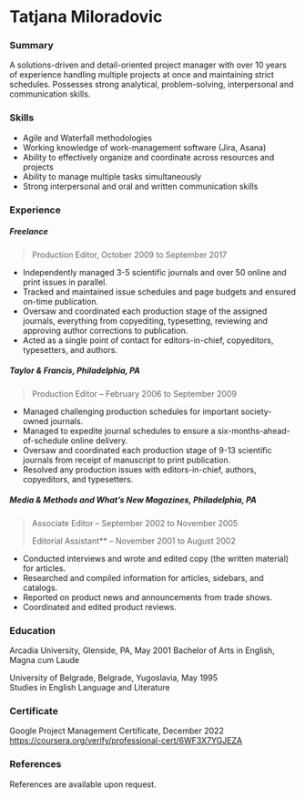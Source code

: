 # Tatjana Miloradovic


### Summary

A solutions-driven and detail-oriented project manager with over 10 years of experience handling multiple projects at once and maintaining strict schedules. Possesses strong analytical, problem-solving, interpersonal and communication skills. 

### Skills

* Agile and Waterfall methodologies
* Working knowledge of work-management software (Jira, Asana)
* Ability to effectively organize and coordinate across resources and projects
* Ability to manage multiple tasks simultaneously 
* Strong interpersonal and oral and written communication skills

### Experience

##### Freelance
> Production Editor, October 2009 to September 2017

* Independently managed 3-5 scientific journals and over 50 online and print issues in parallel.
* Tracked and maintained issue schedules and page budgets and ensured on-time publication. 
* Oversaw and coordinated each production stage of the assigned journals, everything from 			copyediting, typesetting, reviewing and approving author corrections to publication.
* Acted as a single point of contact for editors-in-chief, copyeditors, typesetters, and authors.
      
##### Taylor & Francis, Philadelphia, PA 

> Production Editor – February 2006 to September 2009

* Managed challenging production schedules for important society-owned journals.
* Managed to expedite journal schedules to ensure a six-months-ahead-of-schedule online delivery.
* Oversaw and coordinated each production stage of 9-13 scientific journals from receipt of manuscript to print publication. 
* Resolved any production issues with editors-in-chief, authors, copyeditors, and typesetters. 

##### Media & Methods and What’s New Magazines, Philadelphia, PA
>Associate Editor – September 2002 to November 2005
>
>Editorial Assistant** – November 2001 to August 2002

* Conducted interviews and wrote and edited copy (the written material) for articles.
* Researched and compiled information for articles, sidebars, and catalogs.
* Reported on product news and announcements from trade shows.
* Coordinated and edited product reviews.

### Education 
Arcadia University, Glenside, PA, May 2001
Bachelor of Arts in English, Magna cum Laude

University of Belgrade, Belgrade, Yugoslavia, May 1995	 
Studies in English Language and Literature

### Certificate 
Google Project Management Certificate, December 2022
https://coursera.org/verify/professional-cert/6WF3X7YGJEZA

### References 
References are available upon request. 


